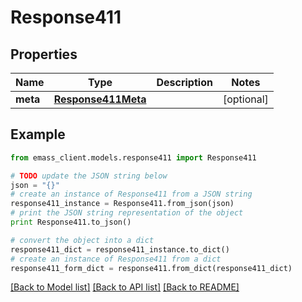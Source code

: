 # Response411


## Properties
Name | Type | Description | Notes
------------ | ------------- | ------------- | -------------
**meta** | [**Response411Meta**](Response411Meta.md) |  | [optional] 

## Example

```python
from emass_client.models.response411 import Response411

# TODO update the JSON string below
json = "{}"
# create an instance of Response411 from a JSON string
response411_instance = Response411.from_json(json)
# print the JSON string representation of the object
print Response411.to_json()

# convert the object into a dict
response411_dict = response411_instance.to_dict()
# create an instance of Response411 from a dict
response411_form_dict = response411.from_dict(response411_dict)
```
[[Back to Model list]](../README.md#documentation-for-models) [[Back to API list]](../README.md#documentation-for-api-endpoints) [[Back to README]](../README.md)


